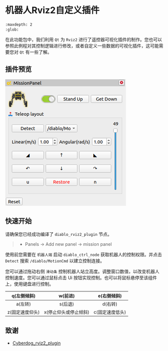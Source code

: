 # 机器人Rviz2自定义插件

```{toctree}
:maxdepth: 2
:glob:
```

在此功能包中，我们利用 `Qt` 为 `Rviz2` 进行了遥控器可视化插件的制作。您也可以参照此例程对其控制逻辑进行修改，或者自定义一些数据的可视化插件，这可能需要您对 `Qt` 有一些了解。

## 插件预览

![rviz_plugin](../../../_static/rviz_plugin.png)

## 快速开始

请确保您已经成功编译了 `diablo_rviz2_plugin` 节点。

> - Panels -> Add new panel -> mission panel

使用前您需要在 `机器人端` 启动  `diablo_ctrl_node` 获取机器人的控制权限。并点击 `Detect` 搜索 `/diablo/MotionCmd` 以建立控制连接。

您可以通过拖动右侧 `滑动条` 控制机器人站立高度。调整窗口数值，以改变机器人控制速度。您可以通过鼠标点击 Ui 按钮实现控制。也可以将鼠标悬停至该组件上，使用键盘进行控制。

|   q(左侧倾斜)   |        w(前进)        |   e(右侧倾斜)   |
| :-------------: | :-------------------: | :-------------: |
|     a(左转)     |        s(后退)        |     d(右转)     |
| z(固定速度仰头) | x(停止仰头或停止倾斜) | c(固定速度低头) |






## 致谢

- 	[Cyberdog_rviz2_plugin](https://github.com/linzhibo/Cyberdog_rviz2_plugin)

